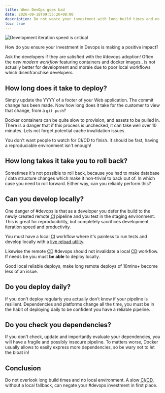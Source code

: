 ```yaml
---
title: When DevOps goes bad
date: 2020-09-18T09:55:20+08:00
description: Do not waste your investment with long build times and no local environment
toc: true
---
```


<img src="https://s.natalian.org/2020-09-18/brad-neathery-nPy0X4xew60-unsplash.webp" alt="Development iteration speed is critical">

How do you ensure your investment in Devops is making a positive impact?

Ask the developers if they are satisfied with the #devops adoption! Often the
_new modern workflow_ featuring containers and docker images.. is not actually
better for development and morale due to poor local workflows which
disenfranchise developers.

## How long does it take to deploy?

Simply update the YYYY of a footer of your Web application.
The commit change has been made. Now how long does it take for the
customer to view that change, from a `git push`?

Docker containers can be quite slow to provision, and assets to be pulled in.
There is a danger that if this process is unchecked, it can take well over 10
minutes. Lets not forget potential cache invalidation issues.

You don't want people to watch for CI/CD to finish. It should be fast, having a
reproduciable environment isn't enough!

## How long takes it take you to roll back?

Sometimes it's not possible to roll back, because you had to make database /
data structure changes which make it non-trivial to back out of. In which case
you need to roll forward. Either way, can you reliably perform this?

## Can you develop locally?

One danger of #devops is that as a developer you defer the build to the newly
created remote <abbr title="Continuous Integration">CI</abbr> pipeline and you
test in the staging environment. This is great for reproducibility, but
completely sacrifices development iteration speed and productivity.

You must have a local <abbr title="Continuous Integration">CI</abbr> workflow
where it's painless to run tests and develop locally with a [live reload
utility](https://github.com/codegangsta/gin).

Likewise the remote <abbr title="Continuous Deployment">CD</abbr> #devops
should not invalidate a local <abbr title="Continuous Deployment">CD</abbr>
workflow. If needs be you must **be able** to deploy locally.

Good local reliable deploys, make long remote deploys of 10mins+ become less of
an issue.

## Do you deploy daily?

If you don't deploy regularly you actually don't know if your pipeline is
resilient.  Dependencies and platforms change all the time, you must be in the
habit of deploying daily to be confident you have a reliable pipeline.

## Do you check you dependencies?

If you don't check, update and importantly evaluate your dependencies, you will
have a fragile and possibly insecure pipeline. To matters worse, Docker usually
allows to easily express more dependencies, so be wary not to let the bloat in!

## Conclusion

Do not overlook long build times and no local environment. A slow <abbr
title="Continuous Integration">CI</abbr>/<abbr title="Continuous
Deployment">CD</abbr>, without a local fallback, can negate your #devops
investment in first place.
